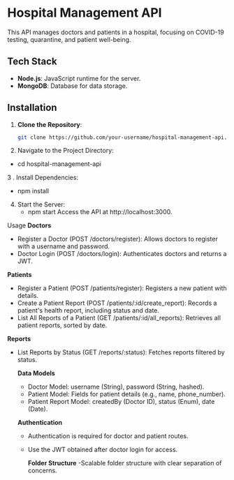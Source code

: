 
# Hospital Management API

This API manages doctors and patients in a hospital, focusing on COVID-19 testing, quarantine, and patient well-being.

## Tech Stack

- **Node.js**: JavaScript runtime for the server.
- **MongoDB**: Database for data storage.

## Installation

1. **Clone the Repository**:

   ```bash
   git clone https://github.com/your-username/hospital-management-api.git

2. Navigate to the Project Directory:

- cd hospital-management-api

3 . Install Dependencies:
- npm install

4. Start the Server:
   - npm start
Access the API at http://localhost:3000.

Usage
**Doctors**
- Register a Doctor (POST /doctors/register): Allows doctors to register with a username and password.
- Doctor Login (POST /doctors/login): Authenticates doctors and returns a JWT.

**Patients**
- Register a Patient (POST /patients/register): Registers a new patient with details.
- Create a Patient Report (POST /patients/:id/create_report): Records a patient's health report, including status and date.
- List All Reports of a Patient (GET /patients/:id/all_reports): Retrieves all patient reports, sorted by date.

**Reports**
- List Reports by Status (GET /reports/:status): Fetches reports filtered by status.

  **Data Models**
  - Doctor Model: username (String), password (String, hashed).
  - Patient Model: Fields for patient details (e.g., name, phone_number).
  - Patient Report Model: createdBy (Doctor ID), status (Enum), date (Date).

  **Authentication**
  - Authentication is required for doctor and patient routes.
  - Use the JWT obtained after doctor login for access.
 
    **Folder Structure**
    -Scalable folder structure with clear separation of concerns.

